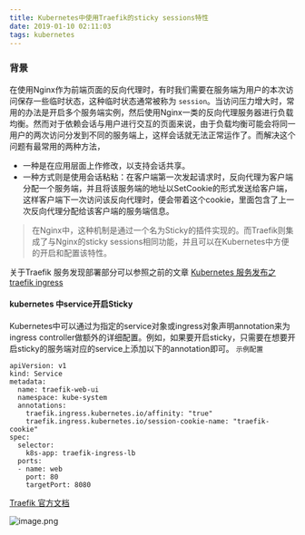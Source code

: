```yaml
---
title: Kubernetes中使用Traefik的sticky sessions特性
date: 2019-01-10 02:11:03
tags: kubernetes
---
```



### 背景
在使用Nginx作为前端页面的反向代理时，有时我们需要在服务端为用户的本次访问保存一些临时状态，这种临时状态通常被称为 `session`。当访问压力增大时，常用的办法是开启多个服务端实例，然后使用Nginx一类的反向代理服务器进行负载均衡。然而对于依赖会话与用户进行交互的页面来说，由于负载均衡可能会将同一用户的两次访问分发到不同的服务端上，这样会话就无法正常运作了。而解决这个问题有最常用的两种方法，
- 一种是在应用层面上作修改，以支持会话共享。
- 一种方式则是使用会话粘粘：在客户端第一次发起请求时，反向代理为客户端分配一个服务端，并且将该服务端的地址以SetCookie的形式发送给客户端，这样客户端下一次访问该反向代理时，便会带着这个cookie，里面包含了上一次反向代理分配给该客户端的服务端信息。
>在Nginx中，这种机制是通过一个名为Sticky的插件实现的。而Traefik则集成了与Nginx的sticky sessions相同功能，并且可以在Kubernetes中方便的开启和配置该特性。


关于Traefik 服务发现部署部分可以参照之前的文章
[Kubernetes 服务发布之traefik ingress](https://www.jianshu.com/p/67118d1b9fa5)

#### kubernetes 中service开启Sticky
Kubernetes中可以通过为指定的service对象或ingress对象声明annotation来为ingress controller做额外的详细配置。例如，如果要开启sticky，只需要在想要开启sticky的服务端对应的service上添加以下的annotation即可。
`示例配置`
```
apiVersion: v1
kind: Service
metadata:
  name: traefik-web-ui
  namespace: kube-system
  annotations:
    traefik.ingress.kubernetes.io/affinity: "true"
    traefik.ingress.kubernetes.io/session-cookie-name: "traefik-cookie"
spec:
  selector:
    k8s-app: traefik-ingress-lb
  ports:
  - name: web
    port: 80
    targetPort: 8080
```
[Traefik 官方文档](https://docs.traefik.io/configuration/backends/kubernetes/)

![image.png](https://upload-images.jianshu.io/upload_images/3481257-6ea901d14c0726bf.png?imageMogr2/auto-orient/strip%7CimageView2/2/w/1240)

